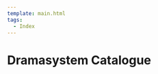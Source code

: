 ```yaml
---
template: main.html
tags:
  - Index
---
```


# Dramasystem Catalogue

<!-- material/tags { scope: true } -->
